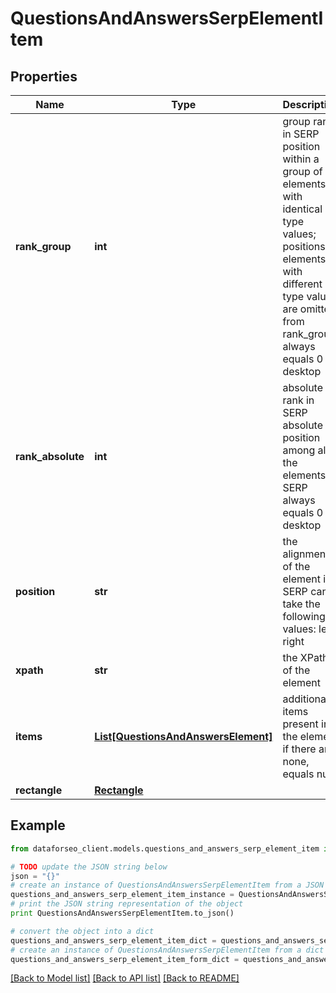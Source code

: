 # QuestionsAndAnswersSerpElementItem


## Properties

Name | Type | Description | Notes
------------ | ------------- | ------------- | -------------
**rank_group** | **int** | group rank in SERP position within a group of elements with identical type values; positions of elements with different type values are omitted from rank_group; always equals 0 for desktop | [optional] 
**rank_absolute** | **int** | absolute rank in SERP absolute position among all the elements in SERP always equals 0 for desktop | [optional] 
**position** | **str** | the alignment of the element in SERP can take the following values: left, right | [optional] 
**xpath** | **str** | the XPath of the element | [optional] 
**items** | [**List[QuestionsAndAnswersElement]**](QuestionsAndAnswersElement.md) | additional items present in the element if there are none, equals null | [optional] 
**rectangle** | [**Rectangle**](Rectangle.md) |  | [optional] 

## Example

```python
from dataforseo_client.models.questions_and_answers_serp_element_item import QuestionsAndAnswersSerpElementItem

# TODO update the JSON string below
json = "{}"
# create an instance of QuestionsAndAnswersSerpElementItem from a JSON string
questions_and_answers_serp_element_item_instance = QuestionsAndAnswersSerpElementItem.from_json(json)
# print the JSON string representation of the object
print QuestionsAndAnswersSerpElementItem.to_json()

# convert the object into a dict
questions_and_answers_serp_element_item_dict = questions_and_answers_serp_element_item_instance.to_dict()
# create an instance of QuestionsAndAnswersSerpElementItem from a dict
questions_and_answers_serp_element_item_form_dict = questions_and_answers_serp_element_item.from_dict(questions_and_answers_serp_element_item_dict)
```
[[Back to Model list]](../README.md#documentation-for-models) [[Back to API list]](../README.md#documentation-for-api-endpoints) [[Back to README]](../README.md)


